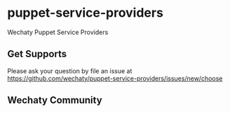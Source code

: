 # puppet-service-providers
Wechaty Puppet Service Providers

## Get Supports

Please ask your question by file an issue at <https://github.com/wechaty/puppet-service-providers/issues/new/choose>

## Wechaty Community
